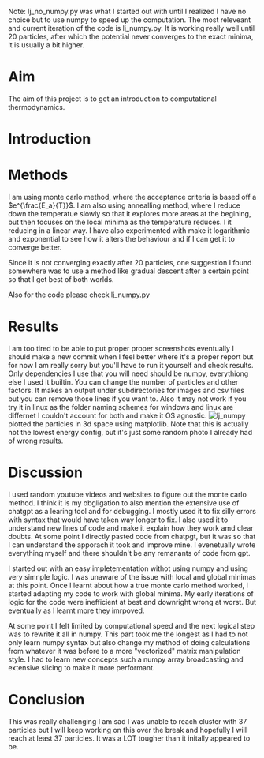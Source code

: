 Note: lj_no_numpy.py was what I started out with until I realized I have no choice but to use numpy to speed up the computation. The most releveant and current iteration of the code is lj_numpy.py. It is working really well until 20 particles, after which the potential never converges to the exact minima, it is usually a bit higher. 

# Aim
The aim of this project is to get an introduction to computational thermodynamics. 
# Introduction

# Methods
I am using monte carlo method, where the acceptance criteria is based off a $e^{\frac{E_a}{T}}$. I am also using annealling method, where I reduce down the temperatue slowly so that it explores more areas at the begining, but then focuses on the local minima as the temperature reduces. I it reducing in a linear way. I have also experimented with make it logarithmic and exponential to see how it alters the behaviour and if I can get it to converge better. 

Since it is not converging exactly after 20 particles, one suggestion I found somewhere was to use a method like gradual descent after a certain point so that I get best of both worlds.

Also for the code please check lj_numpy.py
# Results
I am too tired to be able to put proper proper screenshots eventually I should make a new commit when I feel better where it's a proper report but for now I am really sorry but you'll have to run it yourself and check results. Only dependencies I use that you will need should be numpy, everythiong else I used it builtin. You can change the number of particles and other factors. It makes an output under subdirectories for images and csv files but you can remove those lines if you want to. Also it may not work if you try it in linux as the folder naming schemes for windows and linux are differnet I couldn't account for both and make it OS agnostic. 
![lj_numpy](https://github.com/user-attachments/assets/30e058af-0212-456f-97bd-d3b4e7eea4d4) plotted the particles in 3d space using matplotlib. Note that this is actually not the lowest energy config, but it's just some random photo I already had of wrong results. 

# Discussion
I used random youtube videos and websites to figure out the monte carlo method. I think it is my obgligation to also mention the extensive use of chatgpt as a learing tool and for debugging. I mostly used it to fix silly errors with syntax that would have taken way longer to fix. I also used it to understand new lines of code and make it explain how they work amd clear doubts. At some point I directly pasted code from chatpgt, but it was so that I can understand the apporach it took and improve mine. I evenetually wrote everything myself and there shouldn't be any remanants of code from gpt.  

I started out with an easy impletementation withot using numpy and using very simnple logic. I was unaware of the issue with local and global minimas at this point. Once I learnt about how a true monte carlo method worked, I started adapting my code to work with global minima. My early iterations of logic for the code were inefficient at best and downright wrong at worst. But eventually as I learnt more they imrpoved. 

At some point I felt limited by computational speed and the next logical step was to rewrite it all in numpy. This part took me the longest as I had to not only learn numpy syntax but also change my method of doing calculations from whatever it was before to a more "vectorized" matrix manipulation style. I had to learn new concepts such a numpy array broadcasting and extensive slicing to make it more performant. 
# Conclusion
This was really challenging I am sad I was unable to reach cluster with 37 particles but I will keep working on this over the break and hopefully I will reach at least 37 particles. It was a LOT tougher than it initally appeared to be. 
